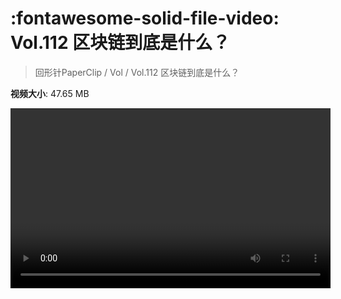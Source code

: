 # :fontawesome-solid-file-video: Vol.112 区块链到底是什么？

> 回形针PaperClip / Vol / Vol.112 区块链到底是什么？

**视频大小**: 47.65 MB

<video id="V-3adc22555ace6a352a412195465da624" width="512" height="288" preload="none" playsinline webkit-playsinline></video>